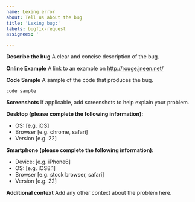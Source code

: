 ```yaml
---
name: Lexing error
about: Tell us about the bug
title: 'Lexing bug:'
labels: bugfix-request
assignees: ''

---
```


**Describe the bug**
A clear and concise description of the bug.

**Online Example**
A link to an example on <http://rouge.jneen.net/>

**Code Sample**
A sample of the code that produces the bug.

```
code sample
```

**Screenshots**
If applicable, add screenshots to help explain your problem.

**Desktop (please complete the following information):**
 - OS: [e.g. iOS]
 - Browser [e.g. chrome, safari]
 - Version [e.g. 22]

**Smartphone (please complete the following information):**
 - Device: [e.g. iPhone6]
 - OS: [e.g. iOS8.1]
 - Browser [e.g. stock browser, safari]
 - Version [e.g. 22]

**Additional context**
Add any other context about the problem here.
